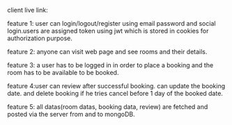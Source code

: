 client live link:

feature 1: user can login/logout/register using email password and social login.users are assigned token using jwt which is stored in cookies for authorization purpose.

feature 2: anyone can visit web page and see rooms and their details.

feature 3: a user has to be logged in in order to place a booking and the room has to be available to be booked.

feature 4:user can review after successful booking. can update the booking date. and delete booking if he tries cancel before 1 day of the booked date.

feature 5: all datas(room datas, booking data, review) are fetched and posted via the server from and to mongoDB.
